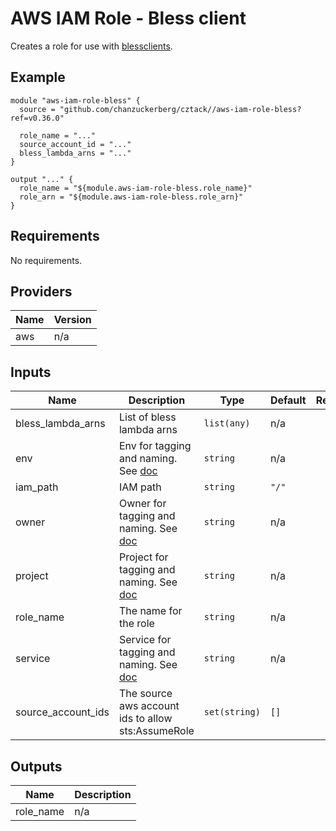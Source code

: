 # AWS IAM Role - Bless client

Creates a role for use with [blessclients](https://github.com/lyft/python-blessclient).

## Example

```hcl
module "aws-iam-role-bless" {
  source = "github.com/chanzuckerberg/cztack//aws-iam-role-bless?ref=v0.36.0"

  role_name = "..."
  source_account_id = "..."
  bless_lambda_arns = "..."
}

output "..." {
  role_name = "${module.aws-iam-role-bless.role_name}"
  role_arn = "${module.aws-iam-role-bless.role_arn}"
}
```

<!-- START -->
## Requirements

No requirements.

## Providers

| Name | Version |
|------|---------|
| aws | n/a |

## Inputs

| Name | Description | Type | Default | Required |
|------|-------------|------|---------|:--------:|
| bless\_lambda\_arns | List of bless lambda arns | `list(any)` | n/a | yes |
| env | Env for tagging and naming. See [doc](../README.md#consistent-tagging) | `string` | n/a | yes |
| iam\_path | IAM path | `string` | `"/"` | no |
| owner | Owner for tagging and naming. See [doc](../README.md#consistent-tagging) | `string` | n/a | yes |
| project | Project for tagging and naming. See [doc](../README.md#consistent-tagging) | `string` | n/a | yes |
| role\_name | The name for the role | `string` | n/a | yes |
| service | Service for tagging and naming. See [doc](../README.md#consistent-tagging) | `string` | n/a | yes |
| source\_account\_ids | The source aws account ids to allow sts:AssumeRole | `set(string)` | `[]` | no |

## Outputs

| Name | Description |
|------|-------------|
| role\_name | n/a |

<!-- END -->

